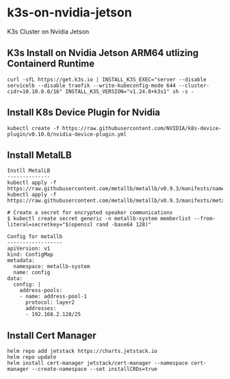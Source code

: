 # k3s-on-nvidia-jetson
K3s Cluster on Nvidia Jetson

## K3s Install on Nvidia Jetson ARM64 utlizing Containerd Runtime
```
curl -sfL https://get.k3s.io | INSTALL_K3S_EXEC="server --disable servicelb --disable traefik --write-kubeconfig-mode 644 --cluster-cidr=10.10.0.0/16" INSTALL_K3S_VERSION="v1.24.8+k3s1" sh -s -
```

## Install K8s Device Plugin for Nvidia
```
kubectl create -f https://raw.githubusercontent.com/NVIDIA/k8s-device-plugin/v0.10.0/nvidia-device-plugin.yml
```

## Install MetalLB
```
Instll MetalLB
--------------
kubectl apply -f https://raw.githubusercontent.com/metallb/metallb/v0.9.3/manifests/namespace.yaml
kubectl apply -f https://raw.githubusercontent.com/metallb/metallb/v0.9.3/manifests/metallb.yaml

# Create a secret for encrypted speaker communications
$ kubectl create secret generic -n metallb-system memberlist --from-literal=secretkey="$(openssl rand -base64 128)"

Config for metallb
------------------
apiVersion: v1
kind: ConfigMap
metadata:
  namespace: metallb-system
  name: config
data:
  config: |
    address-pools:
    - name: address-pool-1
      protocol: layer2
      addresses:
      - 192.168.2.128/25

```

## Install Cert Manager
```
helm repo add jetstack https://charts.jetstack.io
helm repo update
helm install cert-manager jetstack/cert-manager --namespace cert-manager --create-namespace --set installCRDs=true
```

